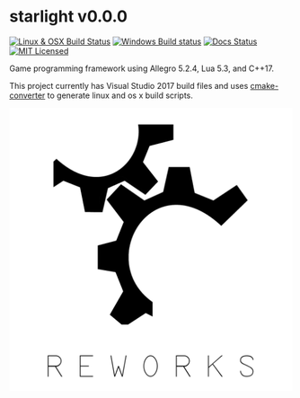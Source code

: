 # starlight v0.0.0

[![Linux & OSX Build Status](https://travis-ci.org/reworks/starlight.svg?branch=master)](https://travis-ci.org/reworks/starlight)
[![Windows Build status](https://ci.appveyor.com/api/projects/status/ac0ec6gtxl7776y5?svg=true)](https://ci.appveyor.com/project/reworks/starlight)
[![Docs Status](https://readthedocs.org/projects/starlight/badge/?version=latest)](https://starlight.readthedocs.io/en/latest/?badge=latest)
[![MIT Licensed](https://img.shields.io/badge/license-apache-blue.svg)](./LICENSE.md)

Game programming framework using Allegro 5.2.4, Lua 5.3, and C++17.

This project currently has Visual Studio 2017 build files and uses [cmake-converter](https://github.com/algorys/cmakeconverter) to generate linux and os x build scripts.

![starlight](logo.png?raw=true "starlight")
